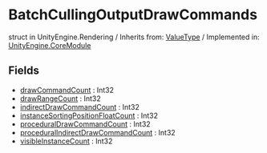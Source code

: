 # BatchCullingOutputDrawCommands
struct in UnityEngine.Rendering
 / Inherits from: <a href="https://docs.unity3d.com/6000.2/Documentation/ScriptReference/ValueType.html">ValueType</a> / Implemented in: <a href="https://docs.unity3d.com/6000.2/Documentation/ScriptReference/UnityEngine.CoreModule.html">UnityEngine.CoreModule</a>

## Fields
- <a href="https://docs.unity3d.com/6000.2/Documentation/ScriptReference/BatchCullingOutputDrawCommands-drawCommandCount.html">drawCommandCount</a> : Int32
- <a href="https://docs.unity3d.com/6000.2/Documentation/ScriptReference/BatchCullingOutputDrawCommands-drawRangeCount.html">drawRangeCount</a> : Int32
- <a href="https://docs.unity3d.com/6000.2/Documentation/ScriptReference/BatchCullingOutputDrawCommands-indirectDrawCommandCount.html">indirectDrawCommandCount</a> : Int32
- <a href="https://docs.unity3d.com/6000.2/Documentation/ScriptReference/BatchCullingOutputDrawCommands-instanceSortingPositionFloatCount.html">instanceSortingPositionFloatCount</a> : Int32
- <a href="https://docs.unity3d.com/6000.2/Documentation/ScriptReference/BatchCullingOutputDrawCommands-proceduralDrawCommandCount.html">proceduralDrawCommandCount</a> : Int32
- <a href="https://docs.unity3d.com/6000.2/Documentation/ScriptReference/BatchCullingOutputDrawCommands-proceduralIndirectDrawCommandCount.html">proceduralIndirectDrawCommandCount</a> : Int32
- <a href="https://docs.unity3d.com/6000.2/Documentation/ScriptReference/BatchCullingOutputDrawCommands-visibleInstanceCount.html">visibleInstanceCount</a> : Int32
